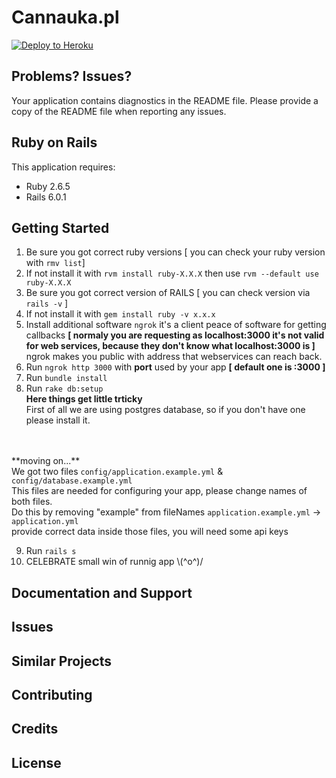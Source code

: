 Cannauka.pl
================

[![Deploy to Heroku](https://www.herokucdn.com/deploy/button.png)](https://heroku.com/deploy)


Problems? Issues?
-----------

Your application contains diagnostics in the README file. Please provide a copy of the README file when reporting any issues.

Ruby on Rails
-------------

This application requires:

- Ruby 2.6.5
- Rails 6.0.1


Getting Started
---------------------
1. Be sure you got correct ruby versions [ you can check your ruby version with <code>rmv list</code>]
2. If not install it with <code>rvm install ruby-X.X.X</code> then use <code>rvm --default use ruby-X.X.X</code>
3. Be sure you got correct version of RAILS [ you can check version via <code>rails -v</code> ]
4. If not install it with <code>gem install ruby -v x.x.x</code>
5. Install additional software <code>ngrok</code> it's a client peace of software for getting callbacks __[ normaly you are requesting as localhost:3000 it's not valid for web services, because they don't know what localhost:3000 is ]__ ngrok makes you public with address that webservices can reach back.
6. Run <code>ngrok http 3000</code> with **port** used by your app **[ default one is :3000 ]**
7. Run <code>bundle install</code>
8. Run <code>rake db:setup</code> 
<br>**Here things get little trticky**
<br>First of all we are using postgres database, so if you don't have one please install it.
<br> 
<br> **moving on...**
<br>We got two files <code>config/application.example.yml</code> & <code>config/database.example.yml</code>
<br>This files are needed for configuring your app, please change names of both files.
<br> Do this by removing "example" from fileNames <code>application.example.yml</code> -> <code>application.yml</code>
<br> provide correct data inside those files, you will need some api keys

9. Run <code>rails s</code>
10. CELEBRATE small win of runnig app \\(^o^)/

Documentation and Support
-------------------------

Issues
-------------

Similar Projects
----------------

Contributing
------------

Credits
-------

License
-------

